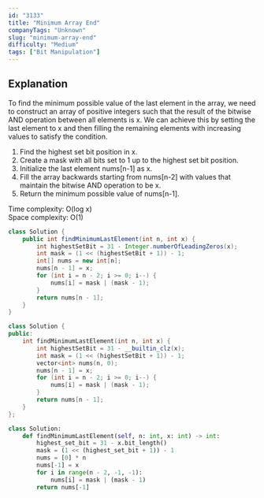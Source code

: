 ```yaml
---
id: "3133"
title: "Minimum Array End"
companyTags: "Unknown"
slug: "minimum-array-end"
difficulty: "Medium"
tags: ["Bit Manipulation"]
---
```


## Explanation
To find the minimum possible value of the last element in the array, we need to construct an array of positive integers such that the result of the bitwise AND operation between all elements is x. We can achieve this by setting the last element to x and then filling the remaining elements with increasing values to satisfy the condition. 

1. Find the highest set bit position in x.
2. Create a mask with all bits set to 1 up to the highest set bit position.
3. Initialize the last element nums[n-1] as x.
4. Fill the array backwards starting from nums[n-2] with values that maintain the bitwise AND operation to be x.
5. Return the minimum possible value of nums[n-1].

Time complexity: O(log x)  
Space complexity: O(1)
```java
class Solution {
    public int findMinimumLastElement(int n, int x) {
        int highestSetBit = 31 - Integer.numberOfLeadingZeros(x);
        int mask = (1 << (highestSetBit + 1)) - 1;
        int[] nums = new int[n];
        nums[n - 1] = x;
        for (int i = n - 2; i >= 0; i--) {
            nums[i] = mask | (mask - 1);
        }
        return nums[n - 1];
    }
}
```

```cpp
class Solution {
public:
    int findMinimumLastElement(int n, int x) {
        int highestSetBit = 31 - __builtin_clz(x);
        int mask = (1 << (highestSetBit + 1)) - 1;
        vector<int> nums(n, 0);
        nums[n - 1] = x;
        for (int i = n - 2; i >= 0; i--) {
            nums[i] = mask | (mask - 1);
        }
        return nums[n - 1];
    }
};
```

```python
class Solution:
    def findMinimumLastElement(self, n: int, x: int) -> int:
        highest_set_bit = 31 - x.bit_length()
        mask = (1 << (highest_set_bit + 1)) - 1
        nums = [0] * n
        nums[-1] = x
        for i in range(n - 2, -1, -1):
            nums[i] = mask | (mask - 1)
        return nums[-1]
```